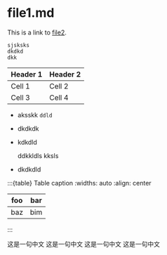 # file1.md

This is a link to [file2](file2).

```
sjsksks
dkdkd
dkk
```

| Header 1 | Header 2 |
|----------|----------|
| Cell 1   | Cell 2   |
| Cell 3   | Cell 4   |

- aksskk `ddld`
- dkdkdk
- kdkdld

    ddkkldls
    kksls

- dkdkdld

:::{table} Table caption
:widths: auto
:align: center

| foo | bar |
| --- | --- |
| baz | bim |
:::

这是一句中文
这是一句中文
这是一句中文
这是一句中文